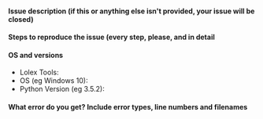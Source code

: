 #### Issue description (if this or anything else isn't provided, your issue will be closed)
<!--- Write a short description about the issue -->

#### Steps to reproduce the issue (every step, please, and in detail
<!--- Help us find the problem by adding steps to reproduce the issue -->

#### OS and versions
<!--- Versions MUST be included-->
* Lolex Tools:
* OS (eg Windows 10):
* Python Version (eg 3.5.2):

#### What error do you get? Include error types, line numbers and filenames
<!--- Paste in the below block in between the backticks -->
```

```

